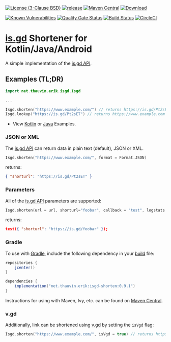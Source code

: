[![License (3-Clause BSD)](https://img.shields.io/badge/license-BSD%203--Clause-blue.svg?style=flat-square)](http://opensource.org/licenses/BSD-3-Clause) [![release](https://img.shields.io/github/release/ethauvin/isgd-shorten.svg)](https://github.com/ethauvin/isgd-shorten/releases/latest) [![Maven Central](https://maven-badges.herokuapp.com/maven-central/net.thauvin.erik/isgd-shorten/badge.svg)](https://maven-badges.herokuapp.com/maven-central/net.thauvin.erik/isgd-shorten) [![Download](https://api.bintray.com/packages/ethauvin/maven/isgd-shorten/images/download.svg)](https://bintray.com/ethauvin/maven/isgd-shorten/_latestVersion)

[![Known Vulnerabilities](https://snyk.io/test/github/ethauvin/isgd-shorten/badge.svg?targetFile=pom.xml)](https://snyk.io/test/github/ethauvin/isgd-shorten?targetFile=pom.xml) [![Quality Gate Status](https://sonarcloud.io/api/project_badges/measure?project=ethauvin_isgd-shorten&metric=alert_status)](https://sonarcloud.io/dashboard?id=ethauvin_isgd-shorten) [![Build Status](https://travis-ci.com/ethauvin/isgd-shorten.svg?branch=master)](https://travis-ci.com/ethauvin/isgd-shorten) [![CircleCI](https://circleci.com/gh/ethauvin/isgd-shorten/tree/master.svg?style=shield)](https://circleci.com/gh/ethauvin/isgd-shorten/tree/master)

# [is.gd](https://is.gd/developers.php) Shortener for Kotlin/Java/Android

A simple implementation of the [is.gd API](https://is.gd/developers.php).

## Examples (TL;DR)

```kotlin
import net.thauvin.erik.isgd.Isgd

...

Isgd.shorten("https://www.example.com/") // returns https://is.gd/Pt2sET
Isgd.lookup("https://is.gd/Pt2sET") // returns https://www.example.com

```

 - View [Kotlin](https://github.com/ethauvin/isgd-shorten/blob/master/examples/src/main/kotlin/com/example/IsgdExample.kt) or [Java](https://github.com/ethauvin/isgd-shorten/blob/master/examples/src/main/java/com/example/IsgdSample.java) Examples.


### JSON or XML

The [is.gd API](https://is.gd/developers.php) can return data in plain text (default), JSON or XML.

```kotlin
Isgd.shorten("https://www.example.com/", format = Format.JSON)
```

returns:

```json
{ "shorturl": "https://is.gd/Pt2sET" }
```

### Parameters

All of the [is.gd API](https://is.gd/developers.php) parameters are supported:

```kotlin
Isgd.shorten(url = url, shorturl="foobar", callback = "test", logstats = true, format = Format.JSON)
```
returns:

```json
test({ "shorturl": "https://is.gd/foobar" });
```
### Gradle

To use with [Gradle](https://gradle.org/), include the following dependency in your [build](https://github.com/ethauvin/isgd-shorten/blob/master/examples/build.gradle.kts) file:

```gradle
repositories {
    jcenter()
}

dependencies {
    implementation("net.thauvin.erik:isgd-shorten:0.9.1")
}
```
Instructions for using with Maven, Ivy, etc. can be found on [Maven Central](https://search.maven.org/artifact/net.thauvin.erik/isgd-shorten/0.9.1/jar).

### v.gd

Additionally, link can be shortened using [v.gd](https://v.gd/) by setting the `isVgd` flag:

```kotlin
Isgd.shorten("https://www.example.com/", isVgd = true) // returns https://v.gd/2z2ncj
```
